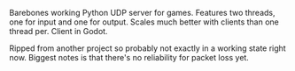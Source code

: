 Barebones working Python UDP server for games. 
Features two threads, one for input and one for output. Scales much better with clients than one thread per.
Client in Godot.

Ripped from another project so probably not exactly in a working state right now. Biggest notes is that there's no reliability for packet loss yet.
